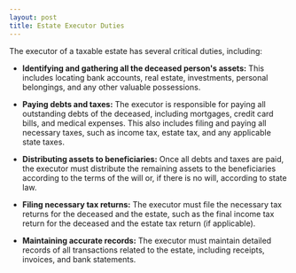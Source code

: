 ```yaml
---
layout: post
title: Estate Executor Duties
---
```

 
 The executor of a taxable estate has several critical duties, including:

- **Identifying and gathering all the deceased person's assets:** This includes locating bank accounts, real estate, investments, personal belongings, and any other valuable possessions.
  
- **Paying debts and taxes:** The executor is responsible for paying all outstanding debts of the deceased, including mortgages, credit card bills, and medical expenses. This also includes filing and paying all necessary taxes, such as income tax, estate tax, and any applicable state taxes.

- **Distributing assets to beneficiaries:** Once all debts and taxes are paid, the executor must distribute the remaining assets to the beneficiaries according to the terms of the will or, if there is no will, according to state law.

- **Filing necessary tax returns:** The executor must file the necessary tax returns for the deceased and the estate, such as the final income tax return for the deceased and the estate tax return (if applicable).

- **Maintaining accurate records:** The executor must maintain detailed records of all transactions related to the estate, including receipts, invoices, and bank statements.
